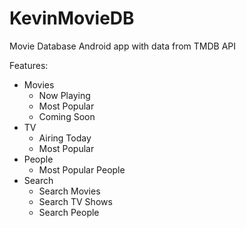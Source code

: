 # KevinMovieDB
Movie Database Android app with data from TMDB API

Features:
- Movies
  - Now Playing
  - Most Popular
  - Coming Soon
- TV
  - Airing Today
  - Most Popular
- People
  - Most Popular People
- Search
  - Search Movies
  - Search TV Shows
  - Search People
